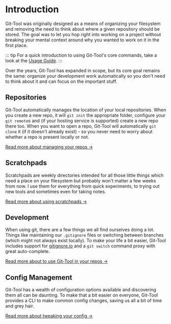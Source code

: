 # Introduction
Git-Tool was originally designed as a means of organizing your filesystem and removing the need
to think about where a given repository should be stored. The goal was to let you hop right into
working on a project without breaking your mental context around why you wanted to work on it
in the first place.

::: tip
For a quick introduction to using Git-Tool's core commands, take a look at the
[Usage Guide](../guide/usage.md).
:::

Over the years, Git-Tool has expanded in scope, but its core goal remains the same: organize
your development work automatically so you don't need to think about it and can focus on the
important stuff.

## Repositories
Git-Tool automatically manages the location of your local repositories. When you create a new
repo, it will `git init` the appropriate folder, configure your `git remote`s and (if your hosting
service is supported) create a new repo there too. When you want to open a repo, Git-Tool will
automatically `git clone` it (if it doesn't already exist) - so you never need to worry about
whether a repo is present locally or not.

[Read more about managing your repos &rarr;](repos.md)

## Scratchpads
Scratchpads are weekly directories intended for all those little things which need a place on
your filesystem but probably won't matter a few weeks from now. I use them for everything from
quick experiments, to trying out new tools and sometimes even for taking notes.

[Read more about using scratchpads &rarr;](scratch.md)

## Development
When using git, there are a few things we all find ourselves doing a lot. Things like maintaining
our `.gitignore` files or switching between branches (which might not always exist locally).
To make your life a bit easier, Git-Tool includes support for [gitignore.io](https://gitignore.io)
and a `git switch` command proxy with great auto-complete.

[Read more about to use Git-Tool in your repos &rarr;](dev.md)

## Config Management
Git-Tool has a wealth of configuration options available and discovering them all can be
daunting. To make that a bit easier on everyone, Git-Tool provides a CLI to make common
config changes, saving us all a bit of time and grey hair.

[Read more about tweaking your config &rarr;](config.md)
